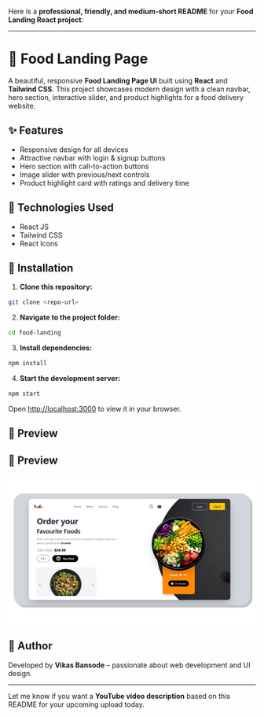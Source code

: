 Here is a **professional, friendly, and medium-short README** for your **Food Landing React project**:

---

# 🥗 Food Landing Page

A beautiful, responsive **Food Landing Page UI** built using **React** and **Tailwind CSS**. This project showcases modern design with a clean navbar, hero section, interactive slider, and product highlights for a food delivery website.

## ✨ Features

* Responsive design for all devices
* Attractive navbar with login & signup buttons
* Hero section with call-to-action buttons
* Image slider with previous/next controls
* Product highlight card with ratings and delivery time

## 🚀 Technologies Used

* React JS
* Tailwind CSS
* React Icons

## 📂 Installation

1. **Clone this repository:**

```bash
git clone <repo-url>
```

2. **Navigate to the project folder:**

```bash
cd food-landing
```

3. **Install dependencies:**

```bash
npm install
```

4. **Start the development server:**

```bash
npm start
```

Open [http://localhost:3000](http://localhost:3000) to view it in your browser.

## 📸 Preview

## 📸 Preview

![Food Landing Page Preview](fudo.jpg)


## 🙌 Author

Developed by **Vikas Bansode** – passionate about web development and UI design.

---

Let me know if you want a **YouTube video description** based on this README for your upcoming upload today.
